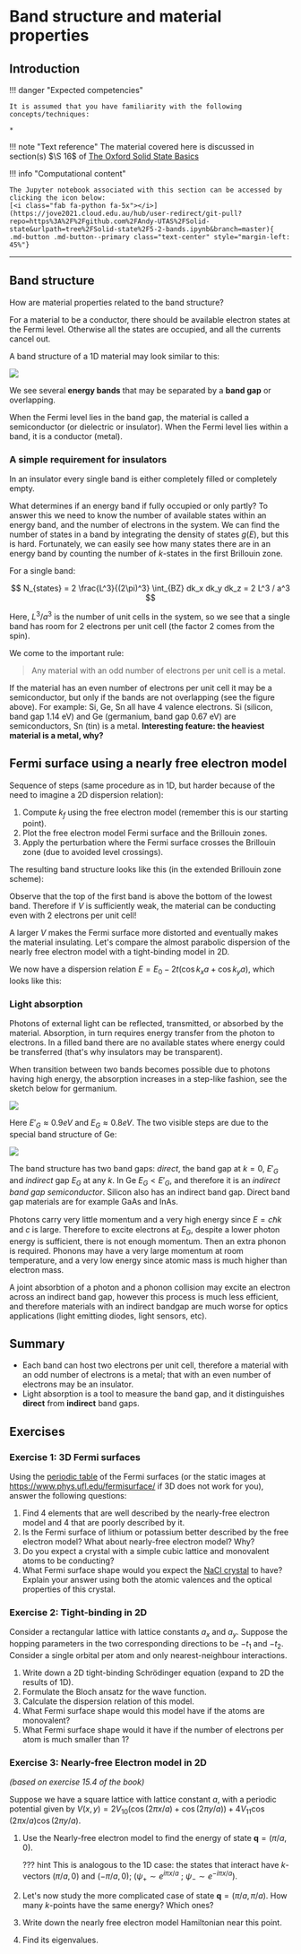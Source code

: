 # Band structure and material properties

<!-- Some clever quip -->

## Introduction

<!-- ![](An introductory image)

Some introductory text -->

!!! danger  "Expected competencies"

    It is assumed that you have familiarity with the following concepts/techniques:

    *

!!! note  "Text reference"
    The material covered here is discussed in section(s) $\S 16$ of [The Oxford Solid State Basics](https://global.oup.com/academic/product/the-oxford-solid-state-basics-9780199680771?cc=au&lang=en&)

!!! info "Computational content"

    The Jupyter notebook associated with this section can be accessed by clicking the icon below:
    [<i class="fab fa-python fa-5x"></i>](https://jove2021.cloud.edu.au/hub/user-redirect/git-pull?repo=https%3A%2F%2Fgithub.com%2FAndy-UTAS%2FSolid-state&urlpath=tree%2FSolid-state%2F5-2-bands.ipynb&branch=master){ .md-button .md-button--primary class="text-center" style="margin-left: 45%"}

---

## Band structure

How are material properties related to the band structure?

For a material to be a conductor, there should be available electron states at the Fermi level. Otherwise all the states are occupied, and all the currents cancel out.

A band structure of a 1D material may look similar to this:

![](images/5-2-band_structure_sketch.svg)

We see several **energy bands** that may be separated by a **band gap** or overlapping.

When the Fermi level lies in the band gap, the material is called a semiconductor (or dielectric or insulator). When the Fermi level lies within a band, it is a conductor (metal).

### A simple requirement for insulators

In an insulator every single band is either completely filled or completely empty.

What determines if an energy band if fully occupied or only partly? To answer this we need to know the number of available states within an energy band, and the number of electrons in the system. We can find the number of states in a band by integrating the density of states $g(E)$, but this is hard. Fortunately, we can easily see how many states there are in an energy band by counting the number of $k$-states in the first Brillouin zone.  

For a single band:

$$ N_{states} = 2 \frac{L^3}{(2\pi)^3} \int_{BZ} dk_x dk_y dk_z  = 2 L^3 / a^3 $$

Here, $L^3/a^3$ is the number of unit cells in the system, so we see that a single band has room for 2 electrons per unit cell (the factor 2 comes from the spin).

We come to the important rule:

> Any material with an odd number of electrons per unit cell is a metal.

If the material has an even number of electrons per unit cell it may be a semiconductor, but only if the bands are not overlapping (see the figure above). For example: Si, Ge, Sn all have 4 valence electrons. Si (silicon, band gap 1.14 eV) and Ge (germanium, band gap 0.67 eV) are semiconductors, Sn (tin) is a metal. **Interesting feature: the heaviest material is a metal, why?**


## Fermi surface using a nearly free electron model

Sequence of steps (same procedure as in 1D, but harder because of the need to imagine a 2D dispersion relation):

1. Compute $k_f$ using the free electron model (remember this is our starting point).
2. Plot the free electron model Fermi surface and the Brillouin zones.
3. Apply the perturbation where the Fermi surface crosses the Brillouin zone (due to avoided level crossings).

The resulting band structure looks like this (in the extended Brillouin zone scheme):

<object type="text/html" data="../images/5-2-nearly-free.html"  frameborder="0" width=650 height=650 class=center></object>

Observe that the top of the first band is above the bottom of the lowest band. Therefore if $V$ is sufficiently weak, the material can be conducting even with 2 electrons per unit cell!

A larger $V$ makes the Fermi surface more distorted and eventually makes the material insulating.
Let's compare the almost parabolic dispersion of the nearly free electron model with a tight-binding model in 2D.

We now have a dispersion relation $E = E_0 - 2t(\cos k_x a + \cos k_y a)$, which looks like this:

<object type="text/html" data="../images/5-2-tightbinding.html"  frameborder="0" width=650 height=650 class=center></object>

### Light absorption

Photons of external light can be reflected, transmitted, or absorbed by the material. Absorption, in turn requires energy transfer from the photon to electrons. In a filled band there are no available states where energy could be transferred (that's why insulators may be transparent).

When transition between two bands becomes possible due to photons having high energy, the absorption increases in a step-like fashion, see the sketch below for germanium.

![](images/5-2-adsorption.svg)

Here $E'_G\approx 0.9eV$ and $E_G\approx 0.8 eV$. The two visible steps are due to the special band structure of Ge:

![](images/5-2-direct_indirect.svg)

The band structure has two band gaps: *direct*, the band gap at $k=0$, $E'_G$ and *indirect* gap $E_G$ at any $k$. In Ge $E_G < E'_G$, and therefore it is an *indirect band gap semiconductor*. Silicon also has an indirect band gap. Direct band gap materials are for example GaAs and InAs.

Photons carry very little momentum and a very high energy since $E = c \hbar k$ and $c$ is large. Therefore to excite electrons at $E_G$, despite a lower photon energy is sufficient, there is not enough momentum. Then an extra phonon is required. Phonons may have a very large momentum at room temperature, and a very low energy since atomic mass is much higher than electron mass.

A joint absorbtion of a photon and a phonon collision may excite an electron across an indirect band gap, however this process is much less efficient, and therefore materials with an indirect bandgap are much worse for optics applications (light emitting diodes, light sensors, etc).

## Summary

* Each band can host two electrons per unit cell, therefore a material with an odd number of electrons is a metal; that with an even number of electrons may be an insulator.
* Light absorption is a tool to measure the band gap, and it distinguishes **direct** from **indirect** band gaps.

## Exercises

### Exercise 1: 3D Fermi surfaces
Using the [periodic table](../fermi_surfaces) of the Fermi surfaces (or the static images at https://www.phys.ufl.edu/fermisurface/ if 3D does not work for you), answer the following questions:

1. Find 4 elements that are well described by the nearly-free electron model and 4 that are poorly described by it.
2. Is the Fermi surface of lithium or potassium better described by the free electron model? What about nearly-free electron model? Why?
3. Do you expect a crystal with a simple cubic lattice and monovalent atoms to be conducting?
4. What Fermi surface shape would you expect the [NaCl crystal](https://en.wikipedia.org/wiki/Sodium_chloride) to have? Explain your answer using both the atomic valences and the optical properties of this crystal.

### Exercise 2: Tight-binding in 2D

Consider a rectangular lattice with lattice constants $a_x$ and $a_y$.
Suppose the hopping parameters in the two corresponding directions to be $-t_1$ and $-t_2$.
Consider a single orbital per atom and only nearest-neighbour interactions.

1. Write down a 2D tight-binding Schrödinger equation (expand to 2D the results of 1D).
2. Formulate the Bloch ansatz for the wave function.
3. Calculate the dispersion relation of this model.
4. What Fermi surface shape would this model have if the atoms are monovalent?
5. What Fermi surface shape would it have if the number of electrons per atom is much smaller than 1?

### Exercise 3: Nearly-free Electron model in 2D
_(based on exercise 15.4 of the book)_

Suppose we have a square lattice with lattice constant $a$, with a periodic potential given by $V(x,y)=2V_{10}(\cos(2\pi x/a)+\cos(2\pi y/a))+4V_{11}\cos(2 \pi x/a)\cos(2 \pi y/a)$.

1. Use the Nearly-free electron model to find the energy of state $\mathbf{q}=(\pi/a, 0)$.

    ??? hint
        This is analogous to the 1D case: the states that interact have $k$-vectors $(\pi/a,0)$ and $(-\pi/a,0)$; ($\psi_{+}\sim e^{i\pi x /a}$ ; $\psi_{-}\sim e^{-i\pi x /a}$).

2. Let's now study the more complicated case of  state $\mathbf{q}=(\pi/a,\pi/a)$. How many $k$-points have the same energy? Which ones?
3. Write down the nearly free electron model Hamiltonian near this point.
4. Find its eigenvalues.
